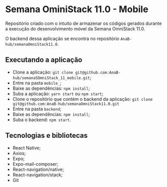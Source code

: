 # Semana OminiStack 11.0 - Mobile

Repositório criado com o intuito de armazenar os códigos gerados durante a execução do desenvolvimento móvel da Semana OmniStack 11.0.

O backend dessa aplicação se encontra no repositório `AnaB-hub/semanaOmniStack11.0`.

## Executando a aplicação

- Clone a aplicação: `git clone git@github.com:AnaB-hub/semanaSOmniStack_11_mobile.git`;
- Entre na pasta `mobile_`;
- Baixe as dependências: `npm install`;
- Suba a aplicação: `yarn start` ou `npm start`;
- Clone o repositório que contém o backend da aplicação: `git clone git@github.com:AnaB-hub/semanaOmniStack11.0.git`
- Entre na pasta `backend`;
- Baixe as dependências: `npm install`;
- Suba o backend: `npm start`.

## Tecnologias e bibliotecas

- React Native;
- Axios;
- Expo;
- Expo-mail-composer;
- React-navigation/native;
- React-navigation/stack;
- Git
